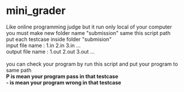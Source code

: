 # mini_grader
Like online programming judge but it run only local of your computer <br>
you must make new folder name "submission" same this script path<br>
put each testcase inside folder "submision" <br>
input file name : 1.in 2.in 3.in ... <br>
output file name : 1.out 2.out 3.out ...<br><br>
you can check your program by run this script and put your program to same path<br>
<b>P is mean your program pass in that testcase </b><br>
<b>- is mean your program wrong in that testcase </b>
